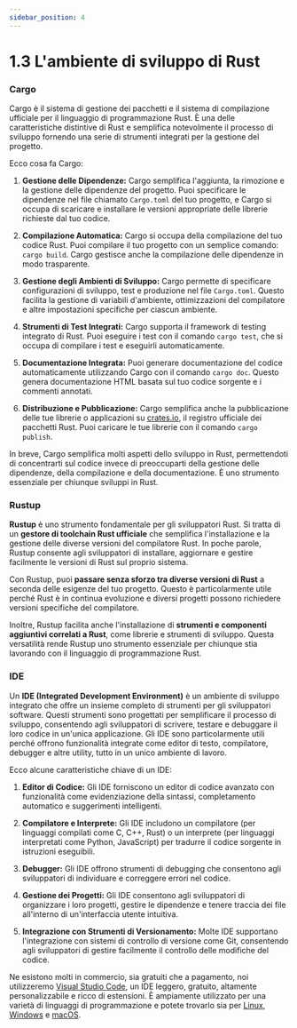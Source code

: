 ```yaml
---
sidebar_position: 4
---
```


# 1.3 L'ambiente di sviluppo di Rust
### Cargo
Cargo è il sistema di gestione dei pacchetti e il sistema di compilazione ufficiale per il linguaggio di programmazione Rust. È una delle caratteristiche distintive di Rust e semplifica notevolmente il processo di sviluppo fornendo una serie di strumenti integrati per la gestione del progetto.

Ecco cosa fa Cargo:

1. **Gestione delle Dipendenze:** Cargo semplifica l'aggiunta, la rimozione e la gestione delle dipendenze del progetto. Puoi specificare le dipendenze nel file chiamato `Cargo.toml` del tuo progetto, e Cargo si occupa di scaricare e installare le versioni appropriate delle librerie richieste dal tuo codice.

2. **Compilazione Automatica:** Cargo si occupa della compilazione del tuo codice Rust. Puoi compilare il tuo progetto con un semplice comando: `cargo build`. Cargo gestisce anche la compilazione delle dipendenze in modo trasparente.

3. **Gestione degli Ambienti di Sviluppo:** Cargo permette di specificare configurazioni di sviluppo, test e produzione nel file `Cargo.toml`. Questo facilita la gestione di variabili d'ambiente, ottimizzazioni del compilatore e altre impostazioni specifiche per ciascun ambiente.

4. **Strumenti di Test Integrati:** Cargo supporta il framework di testing integrato di Rust. Puoi eseguire i test con il comando `cargo test`, che si occupa di compilare i test e eseguirli automaticamente.

5. **Documentazione Integrata:** Puoi generare documentazione del codice automaticamente utilizzando Cargo con il comando `cargo doc`. Questo genera documentazione HTML basata sul tuo codice sorgente e i commenti annotati.

6. **Distribuzione e Pubblicazione:** Cargo semplifica anche la pubblicazione delle tue librerie o applicazioni su [crates.io](https://crates.io/), il registro ufficiale dei pacchetti Rust. Puoi caricare le tue librerie con il comando `cargo publish`.

In breve, Cargo semplifica molti aspetti dello sviluppo in Rust, permettendoti di concentrarti sul codice invece di preoccuparti della gestione delle dipendenze, della compilazione e della documentazione. È uno strumento essenziale per chiunque sviluppi in Rust.

### Rustup
**Rustup** è uno strumento fondamentale per gli sviluppatori Rust. Si tratta di un **gestore di toolchain Rust ufficiale** che semplifica l'installazione e la gestione delle diverse versioni del compilatore Rust. In poche parole, Rustup consente agli sviluppatori di installare, aggiornare e gestire facilmente le versioni di Rust sul proprio sistema.

Con Rustup, puoi **passare senza sforzo tra diverse versioni di Rust** a seconda delle esigenze del tuo progetto. Questo è particolarmente utile perché Rust è in continua evoluzione e diversi progetti possono richiedere versioni specifiche del compilatore.

Inoltre, Rustup facilita anche l'installazione di **strumenti e componenti aggiuntivi correlati a Rust**, come librerie e strumenti di sviluppo. Questa versatilità rende Rustup uno strumento essenziale per chiunque stia lavorando con il linguaggio di programmazione Rust.

### IDE
Un **IDE (Integrated Development Environment)** è un ambiente di sviluppo integrato che offre un insieme completo di strumenti per gli sviluppatori software. Questi strumenti sono progettati per semplificare il processo di sviluppo, consentendo agli sviluppatori di scrivere, testare e debuggare il loro codice in un'unica applicazione. Gli IDE sono particolarmente utili perché offrono funzionalità integrate come editor di testo, compilatore, debugger e altre utility, tutto in un unico ambiente di lavoro.

Ecco alcune caratteristiche chiave di un IDE:

1. **Editor di Codice:** Gli IDE forniscono un editor di codice avanzato con funzionalità come evidenziazione della sintassi, completamento automatico e suggerimenti intelligenti.

2. **Compilatore e Interprete:** Gli IDE includono un compilatore (per linguaggi compilati come C, C++, Rust) o un interprete (per linguaggi interpretati come Python, JavaScript) per tradurre il codice sorgente in istruzioni eseguibili.

3. **Debugger:** Gli IDE offrono strumenti di debugging che consentono agli sviluppatori di individuare e correggere errori nel codice.

4. **Gestione dei Progetti:** Gli IDE consentono agli sviluppatori di organizzare i loro progetti, gestire le dipendenze e tenere traccia dei file all'interno di un'interfaccia utente intuitiva.

5. **Integrazione con Strumenti di Versionamento:** Molte IDE supportano l'integrazione con sistemi di controllo di versione come Git, consentendo agli sviluppatori di gestire facilmente il controllo delle modifiche del codice.

Ne esistono molti in commercio, sia gratuiti che a pagamento, noi utilizzeremo [Visual Studio Code](https://code.visualstudio.com/), un IDE leggero, gratuito, altamente personalizzabile e ricco di estensioni. È ampiamente utilizzato per una varietà di linguaggi di programmazione e potete trovarlo sia per [Linux](https://code.visualstudio.com/Download), [Windows](https://code.visualstudio.com/Download) e [macOS](https://code.visualstudio.com/Download).